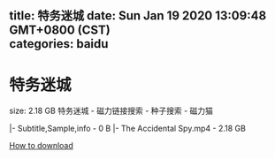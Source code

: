
title: 特务迷城
date: Sun Jan 19 2020 13:09:48 GMT+0800 (CST)    
categories: baidu
---

# 特务迷城
size: 2.18 GB
 特务迷城 - 磁力链接搜索 - 种子搜索 - 磁力猫
 
|- Subtitle,Sample,info - 0 B
|- The Accidental Spy.mp4 - 2.18 GB

[How to download](https://bpcam.bemobtrk.com/go/2ceec3aa-1ca2-46d6-b9ff-aaa5c184517c?jno=879)